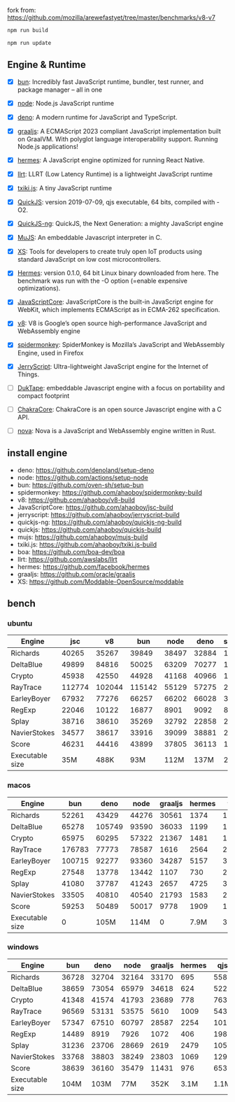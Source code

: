 fork from: https://github.com/mozilla/arewefastyet/tree/master/benchmarks/v8-v7

```bash
npm run build

npm run update
```

## Engine & Runtime

- [x] [bun](https://github.com/oven-sh/bun): Incredibly fast JavaScript runtime, bundler, test runner, and package manager – all in one
- [x] [node](https://github.com/nodejs/node): Node.js JavaScript runtime
- [x] [deno](https://github.com/denoland/deno): A modern runtime for JavaScript and TypeScript.
- [x] [graaljs](https://github.com/oracle/graaljs): A ECMAScript 2023 compliant JavaScript implementation built on GraalVM. With polyglot language interoperability support. Running Node.js applications!
- [x] [hermes](https://github.com/facebook/hermes): A JavaScript engine optimized for running React Native.
- [x] [llrt](https://github.com/awslabs/llrt): LLRT (Low Latency Runtime) is a lightweight JavaScript runtime
- [x] [txiki.js](https://github.com/saghul/txiki.js): A tiny JavaScript runtime
- [x] [QuickJS](https://bellard.org/quickjs/): version 2019-07-09, qjs executable, 64 bits, compiled with -O2.
- [x] [QuickJS-ng](https://github.com/quickjs-ng/quickjs): QuickJS, the Next Generation: a mighty JavaScript engine
- [x] [MuJS](https://github.com/ccxvii/mujs): An embeddable Javascript interpreter in C.
- [x] [XS](https://github.com/Moddable-OpenSource/moddable): Tools for developers to create truly open IoT products using standard JavaScript on low cost microcontrollers.
- [x] [Hermes](https://github.com/facebook/hermes): version 0.1.0, 64 bit Linux binary downloaded from here. The benchmark was run with the -O option (=enable expensive optimizations).
- [x] [JavaScriptCore](https://github.com/WebKit/webkit/tree/main/Source/JavaScriptCore): JavaScriptCore is the built-in JavaScript engine for WebKit, which implements ​ECMAScript as in ​ECMA-262 specification.
- [x] [v8](https://v8.dev/): V8 is Google’s open source high-performance JavaScript and WebAssembly engine
- [x] [spidermonkey](https://spidermonkey.dev/): SpiderMonkey is Mozilla’s JavaScript and WebAssembly Engine, used in Firefox
- [x] [JerryScript](https://github.com/jerryscript-project/jerryscript): Ultra-lightweight JavaScript engine for the Internet of Things.
- [ ] [DukTape](https://github.com/svaarala/duktape): embeddable Javascript engine with a focus on portability and compact footprint
- [ ] [ChakraCore](https://github.com/chakra-core/ChakraCore): ChakraCore is an open source Javascript engine with a C API.
- [ ] [nova](https://github.com/trynova/nova): Nova is a JavaScript and WebAssembly engine written in Rust.


## install engine

- deno: https://github.com/denoland/setup-deno
- node: https://github.com/actions/setup-node
- bun: https://github.com/oven-sh/setup-bun
- spidermonkey: https://github.com/ahaoboy/spidermonkey-build
- v8: https://github.com/ahaoboy/v8-build
- JavaScriptCore: https://github.com/ahaoboy/jsc-build
- jerryscript: https://github.com/ahaoboy/jerryscript-build
- quickjs-ng: https://github.com/ahaoboy/quickjs-ng-build
- quickjs: https://github.com/ahaoboy/quickjs-build
- mujs: https://github.com/ahaoboy/mujs-build
- txiki.js: https://github.com/ahaoboy/txiki.js-build
- boa: https://github.com/boa-dev/boa
- llrt: https://github.com/awslabs/llrt
- hermes: https://github.com/facebook/hermes
- graaljs: https://github.com/oracle/graaljs
- XS: https://github.com/Moddable-OpenSource/moddable


## bench

### ubuntu
| Engine | jsc | v8 | bun | node | deno | spidermonkey | graaljs | hermes | llrt | tjs | qjs | qjs(ng) | mujs | xst | boa | jerry |
| --- | --- | --- | --- | --- | --- | --- | --- | --- | --- | --- | --- | --- | --- | --- | --- | --- |
| Richards | 40265 | 35267 | 39849 | 38497 | 32884 | 13736 | 41254 | 1112 | 749 | 674 | 712 | 684 | 223 | 89.5 | 60.8 | 268 |
| DeltaBlue | 49899 | 84816 | 50025 | 63209 | 70277 | 12820 | 26388 | 1043 | 704 | 682 | 680 | 657 | 318 | 161 | 55.5 | 274 |
| Crypto | 45938 | 42550 | 44928 | 41168 | 40966 | 17547 | 9468 | 1371 | 803 | 617 | 763 | 614 | 182 | 323 | 80.5 | 284 |
| RayTrace | 112774 | 102044 | 115142 | 55129 | 57275 | 27796 | 11976 | 1558 | 1211 | 1130 | 884 | 1026 | 470 | 499 | 166 | 344 |
| EarleyBoyer | 67932 | 77276 | 66257 | 66202 | 66028 | 37285 | 29489 | 3424 | 2017 | 1798 | 1503 | 1526 | 449 | 342 | 196 | 0 |
| RegExp | 22046 | 10122 | 16877 | 8901 | 9092 | 8620 | 1424 | 556 | 193 | 257 | 227 | 240 | 190 | 70.4 | 49 | 0 |
| Splay | 38716 | 38610 | 35269 | 32792 | 22858 | 22720 | 3082 | 3615 | 1909 | 1960 | 1769 | 1713 | 1285 | 406 | 230 | 0 |
| NavierStokes | 34577 | 38617 | 33916 | 39099 | 38881 | 22002 | 32054 | 1864 | 1483 | 1023 | 1330 | 1041 | 477 | 762 | 174 | 0 |
| Score | 46231 | 44416 | 43899 | 37805 | 36113 | 18513 | 12265 | 1541 | 931 | 859 | 846 | 810 | 365 | 254 | 107 | 0 |
| Executable size | 35M | 488K | 93M | 112M | 137M | 297M | 4.0K | 36M | 8.2M | 5.1M | 4.7M | 1.3M | 412K | 2.1M | 27M | 456K |
### macos
| Engine | bun | deno | node | graaljs | hermes | tjs | qjs | qjs(ng) | llrt | mujs | xst |
| --- | --- | --- | --- | --- | --- | --- | --- | --- | --- | --- | --- |
| Richards | 52261 | 43429 | 44276 | 30561 | 1374 | 1293 | 1017 | 1349 | 642 | 401 | 121 |
| DeltaBlue | 65278 | 105749 | 93590 | 36033 | 1199 | 1293 | 1024 | 1222 | 743 | 580 | 220 |
| Crypto | 65975 | 60295 | 57322 | 21367 | 1481 | 1199 | 1191 | 1077 | 540 | 302 | 550 |
| RayTrace | 176783 | 77773 | 78587 | 1616 | 2564 | 2173 | 1204 | 1366 | 999 | 938 | 755 |
| EarleyBoyer | 100715 | 92277 | 93360 | 34287 | 5157 | 3181 | 2216 | 1844 | 1581 | 1073 | 492 |
| RegExp | 27548 | 13778 | 13442 | 1107 | 730 | 297 | 284 | 251 | 159 | 317 | 357 |
| Splay | 41080 | 37787 | 41243 | 2657 | 4725 | 3325 | 2507 | 2404 | 1785 | 1324 | 585 |
| NavierStokes | 33505 | 40810 | 40540 | 21793 | 1583 | 2147 | 2512 | 2163 | 897 | 781 | 1690 |
| Score | 59253 | 50489 | 50017 | 9778 | 1909 | 1526 | 1249 | 1247 | 753 | 625 | 457 |
| Executable size | 0 | 105M | 114M | 0 | 7.9M | 3.6M | 920K | 1.0M | 8.2M | 432K | 1.6M |
### windows
| Engine | bun | deno | node | graaljs | hermes | qjs | llrt | tjs | mujs | boa | qjs(ng) |
| --- | --- | --- | --- | --- | --- | --- | --- | --- | --- | --- | --- |
| Richards | 36728 | 32704 | 32164 | 33170 | 695 | 558 | 511 | 437 | 237 | 49 | 438 |
| DeltaBlue | 38659 | 73054 | 65979 | 34618 | 624 | 522 | 464 | 410 | 331 | 42.7 | 403 |
| Crypto | 41348 | 41574 | 41793 | 23689 | 778 | 763 | 508 | 370 | 182 | 75.2 | 389 |
| RayTrace | 96569 | 53131 | 53575 | 5610 | 1009 | 543 | 666 | 740 | 459 | 134 | 594 |
| EarleyBoyer | 57347 | 67510 | 60797 | 28587 | 2254 | 1019 | 1122 | 1136 | 580 | 148 | 0 |
| RegExp | 14489 | 8919 | 7926 | 1072 | 406 | 198 | 195 | 216 | 203 | 43.3 | 189 |
| Splay | 31236 | 23706 | 28669 | 2619 | 2479 | 1051 | 1125 | 1418 | 1190 | 184 | 1010 |
| NavierStokes | 33768 | 38803 | 38249 | 23803 | 1069 | 1295 | 1105 | 678 | 501 | 166 | 699 |
| Score | 38639 | 36160 | 35479 | 11431 | 976 | 653 | 620 | 573 | 383 | 89.5 | 0 |
| Executable size | 104M | 103M | 77M | 352K | 3.1M | 1.1M | 9.0M | 5.7M | 660K | 28M | 1.8M |
